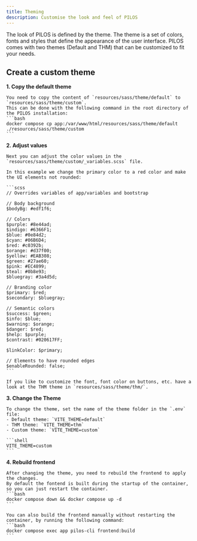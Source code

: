 ```yaml
---
title: Theming
description: Customise the look and feel of PILOS
---
```


The look of PILOS is defined by the theme.
The theme is a set of colors, fonts and styles that define the appearance of the user interface.
PILOS comes with two themes (Default and THM) that can be customized to fit your needs.

## Create a custom theme

**1. Copy the default theme**

    You need to copy the content of `resources/sass/theme/default` to `resources/sass/theme/custom`.
    This can be done with the following command in the root directory of the PILOS installation:
    ```bash
    docker compose cp app:/var/www/html/resources/sass/theme/default ./resources/sass/theme/custom
    ```

**2. Adjust values**
    
    Next you can adjust the color values in the `resources/sass/theme/custom/_variables.scss` file.
    
    In this example we change the primary color to a red color and make the UI elements not rounded:

    ```scss
    // Overrides variables of app/variables and bootstrap

    // Body background
    $bodyBg: #edf1f6;
    
    // Colors
    $purple: #8e44ad;
    $indigo: #6366F1;
    $blue: #0e84d2;
    $cyan: #06B6D4;
    $red: #c0392b;
    $orange: #d37f00;
    $yellow: #EAB308;
    $green: #27ae60;
    $pink: #EC4899;
    $teal: #0b8e93;
    $bluegray: #3a4d5d;
    
    // Branding color
    $primary: $red;
    $secondary: $bluegray;
    
    // Semantic colors
    $success: $green;
    $info: $blue;
    $warning: $orange;
    $danger: $red;
    $help: $purple;
    $contrast: #020617FF;
    
    $linkColor: $primary;
    
    // Elements to have rounded edges
    $enableRounded: false;
    ```
   
    If you like to customize the font, font color on buttons, etc. have a look at the THM theme in `resources/sass/theme/thm/`.

**3. Change the Theme**
    
    To change the theme, set the name of the theme folder in the `.env` file:
    - Default theme: `VITE_THEME=default`
    - THM theme: `VITE_THEME=thm`
    - Custom theme: `VITE_THEME=custom`

    ```shell
    VITE_THEME=custom
    ```
**4. Rebuild frontend**
    
    After changing the theme, you need to rebuild the frontend to apply the changes.
    By default the fontend is built during the startup of the container, so you can just restart the container.
    ```bash
    docker compose down && docker compose up -d
    ```

    You can also build the frontend manually without restarting the container, by running the following command:
    ```bash
    docker compose exec app pilos-cli frontend:build
    ```
